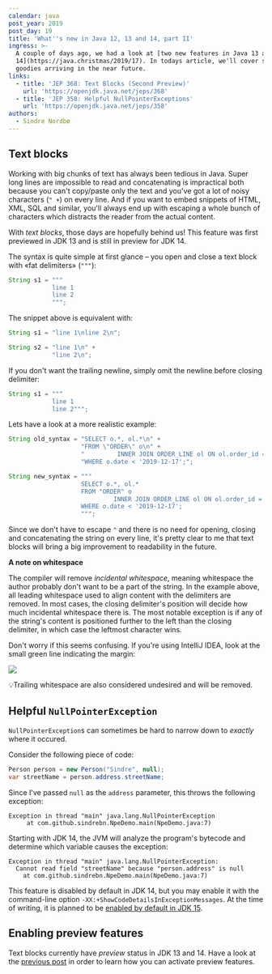 ```yaml
---
calendar: java
post_year: 2019
post_day: 19
title: 'What''s new in Java 12, 13 and 14, part II'
ingress: >-
  A couple of days ago, we had a look at [two new features in Java 13 and
  14](https://java.christmas/2019/17). In todays article, we'll cover some more
  goodies arriving in the near future.
links:
  - title: 'JEP 368: Text Blocks (Second Preview)'
    url: 'https://openjdk.java.net/jeps/368'
  - title: 'JEP 358: Helpful NullPointerExceptions'
    url: 'https://openjdk.java.net/jeps/358'
authors:
  - Sindre Nordbø
---
```

## Text blocks

Working with big chunks of text has always been tedious in Java. Super long lines are impossible to read and concatenating is impractical both because you can't copy/paste only the text and you've got a lot of noisy characters (`" +`) on every line. And if you want to embed snippets of HTML, XML, SQL and similar, you'll always end up with escaping a whole bunch of characters which distracts the reader from the actual content.

With _text blocks_, those days are hopefully behind us! This feature was first previewed in JDK 13 and is still in preview for JDK 14.

The syntax is quite simple at first glance – you open and close a text block with «fat delimiters» (`"""`):

```java
String s1 = """
            line 1
            line 2
            """;
```

The snippet above is equivalent with:

```java
String s1 = "line 1\nline 2\n";

String s2 = "line 1\n" +
            "line 2\n";
```

If you don't want the trailing newline, simply omit the newline before closing delimiter:

```java
String s1 = """
            line 1
            line 2""";
```

Lets have a look at a more realistic example:

```java
String old_syntax = "SELECT o.*, ol.*\n" +
                    "FROM \"ORDER\" o\n" +
                    "         INNER JOIN ORDER_LINE ol ON ol.order_id = o.id\n" +
                    "WHERE o.date < '2019-12-17';";

String new_syntax = """
                    SELECT o.*, ol.*
                    FROM "ORDER" o
                             INNER JOIN ORDER_LINE ol ON ol.order_id = o.id
                    WHERE o.date < '2019-12-17';
                    """;
```

Since we don't have to escape `"` and there is no need for opening, closing and concatenating the string on every line, it's pretty clear to me that text blocks will bring a big improvement to readability in the future.

**A note on whitespace**

The compiler will remove _incidental whitespace_, meaning whitespace the author probably don't want to be a part of the string. In the example above, all leading whitespace used to align content with the delimiters are removed. In most cases, the closing delimiter's position will decide how much incidental whitespace there is. The most notable exception is if any of the string's content is positioned further to the left than the closing delimiter, in which case the leftmost character wins.

Don't worry if this seems confusing. If you're using IntelliJ IDEA, look at the small green line indicating the margin:

![](https://i.ibb.co/Tb02s68/text-block-margin.png)

💡Trailing whitespace are also considered undesired and will be removed.

## Helpful `NullPointerException`

`NullPointerException`s can sometimes be hard to narrow down to _exactly_ where it occured.

Consider the following piece of code:

```java
Person person = new Person("Sindre", null);
var streetName = person.address.streetName;
```

Since I've passed `null` as the `address` parameter, this throws the following exception:

```
Exception in thread "main" java.lang.NullPointerException
	 at com.github.sindrebn.NpeDemo.main(NpeDemo.java:7)
```

Starting with JDK 14, the JVM will analyze the program's bytecode and determine which variable causes the exception:

```
Exception in thread "main" java.lang.NullPointerException:
  Cannot read field "streetName" because "person.address" is null
    at com.github.sindrebn.NpeDemo.main(NpeDemo.java:7)
```

This feature is disabled by default in JDK 14, but you may enable it with the command-line option `-XX:+ShowCodeDetailsInExceptionMessages`. At the time of writing, it is planned to be [enabled by default in JDK 15](https://bugs.openjdk.java.net/browse/JDK-8233014?focusedCommentId=14296165&page=com.atlassian.jira.plugin.system.issuetabpanels%3Acomment-tabpanel#comment-14296165).

## Enabling preview features

Text blocks currently have _preview_ status in JDK 13 and 14. Have a look at the [previous post](https://java.christmas/2019/17) in order to learn how you can activate preview features.
